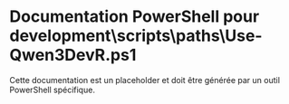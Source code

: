 # Documentation PowerShell pour development\scripts\paths\Use-Qwen3DevR.ps1

Cette documentation est un placeholder et doit être générée par un outil PowerShell spécifique.
